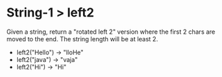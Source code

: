 # String-1 > left2

Given a string, return a "rotated left 2" version where the first 2 chars are moved to the end. The string length will be at least 2.

- left2("Hello") → "lloHe"
- left2("java") → "vaja"
- left2("Hi") → "Hi"